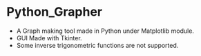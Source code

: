 # Python_Grapher
- A Graph making tool made in Python under Matplotlib module.
- GUI Made with Tkinter.
- Some inverse trigonometric functions are not supported. 
